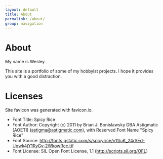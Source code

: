 ```yaml
---
layout: default
title: About
permalink: /about/
group: navigation
---
```


# About

My name is Wesley.

This site is a portfolio of some of my hobbyist projects. I hope it provides you with a good distraction.

# Licenses

Site favicon was generated with favicon.io.

- Font Title: Spicy Rice
- Font Author: Copyright (c) 2011 by Brian J. Bonislawsky DBA Astigmatic (AOETI) (astigma@astigmatic.com), with Reserved Font Name "Spicy Rice"
- Font Source: http://fonts.gstatic.com/s/spicyrice/v11/uK_24rSEd-Uqwk4jY1RyGv-2WkowRcc.ttf
- Font License: SIL Open Font License, 1.1 (http://scripts.sil.org/OFL)
